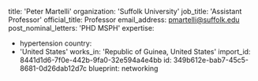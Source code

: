 title: 'Peter Martelli'
organization: 'Suffolk University'
job_title: 'Assistant Professor'
official_title: Professor
email_address: pmartelli@suffolk.edu
post_nominal_letters: 'PHD MSPH'
expertise:
  - hypertension
country:
  - 'United States'
works_in: 'Republic of Guinea, United States'
import_id: 8441d1d6-7f0e-442b-9fa0-32e594a4e4bb
id: 349b612e-bab7-45c5-8681-0d26dab12d7c
blueprint: networking
